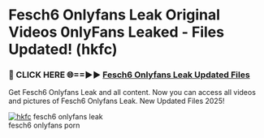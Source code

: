 # Fesch6 Onlyfans Leak Original Videos 0nlyFans Leaked - Files Updated! (hkfc)

<h3>🔴 CLICK HERE 🌐==►► <a href="https://tinyurl.com/x26r9saj" rel="nofollow">Fesch6 Onlyfans Leak Updated Files</a></h3>

Get Fesch6 Onlyfans Leak and all content. Now you can access all videos and pictures of Fesch6 Onlyfans Leak. New Updated Files 2025!

[![hkfc](https://i.imgur.com/LkgZPqh.gif)](https://tinyurl.com/x26r9saj)
fesch6 onlyfans leak<br>
fesch6 onlyfans porn
